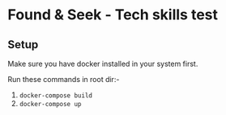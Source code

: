 # Found & Seek - Tech skills test

## Setup
Make sure you have docker installed in your system first.

Run these commands in root dir:-
1. `docker-compose build`
2. `docker-compose up`
